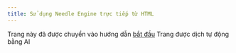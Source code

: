 ```yaml
---
title: Sử dụng Needle Engine trực tiếp từ HTML
---
```


Trang này đã được chuyển vào hướng dẫn [bắt đầu](./getting-started/)
Trang được dịch tự động bằng AI